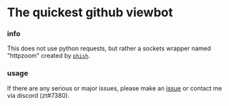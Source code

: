 # The quickest github viewbot
### info
This does not use python requests, but rather a sockets wrapper named "httpzoom" created by [`phish`](https://github.com/phishontop).

### usage
If there are any serious or major issues, please make an [issue](https://github.com/accusable/fastest-github-view-bot/issues) or contact me via discord (zt#7380).
